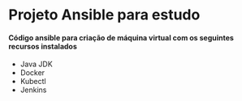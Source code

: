 # Projeto Ansible para estudo

#### Código ansible para criação de máquina virtual com os seguintes recursos instalados

- Java JDK
- Docker
- Kubectl
- Jenkins
